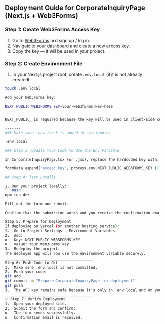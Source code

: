 
## Deployment Guide for CorporateInquiryPage (Next.js + Web3Forms)

### Step 1: Create Web3Forms Access Key
1. Go to [Web3Forms](https://web3forms.com/) and sign up / log in.
2. Navigate to your dashboard and create a new access key.
3. Copy the key — it will be used in your project.

### Step 2: Create Environment File
1. In your Next.js project root, create `.env.local` (if it is not already created):
```bash
touch .env.local

Add your Web3Forms key:

NEXT_PUBLIC_WEB3FORMS_KEY=your-web3forms-key-here


NEXT_PUBLIC_ is required because the key will be used in client-side code.

-------
### Make sure .env.local is added to .gitignore:

.env.local

### Step 3: Update Your Code to Use the Env Variable

In CorporateInquiryPage.tsx (or .jsx), replace the hardcoded key with:

formData.append("access_key", process.env.NEXT_PUBLIC_WEB3FORMS_KEY || "");

## Step 4: Test Locally

1. Run your project locally:
```bash
npm run dev

Fill out the form and submit.

Confirm that the submission works and you receive the confirmation email.

Step 5: Prepare for Deployment
If deploying on Vercel (or another hosting service):
1.	Go to Project Settings → Environment Variables.
2.	Add:
o	Key: NEXT_PUBLIC_WEB3FORMS_KEY
o	Value: Your Web3Forms key
3.	Redeploy the project.
The deployed app will now use the environment variable securely.
________________________________________
Step 6: Push Code to Git
1.	Make sure .env.local is not committed.
2.	Push your code:
git add .
git commit -m "Prepare CorporateInquiryPage for deployment"
git push
3.	The API key remains safe because it’s only in .env.local and on your deployment environment.
________________________________________
✅ Step 7: Verify Deployment
1.	Open your deployed site.
2.	Submit the form and confirm:
o	The form sends successfully.
o	Confirmation email is received.
